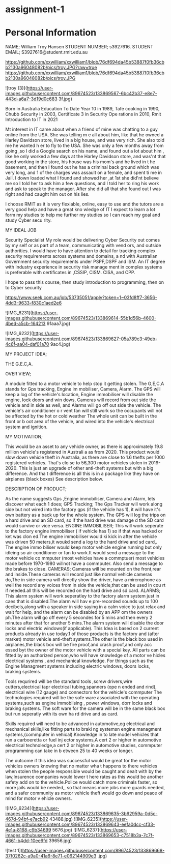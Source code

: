 # assignment-1
<!DOCTYPE html> 
<html> 
<head> 
<title>Assignment 1</title> 
</head> 
<body> 
 
<h1>Personal Information</h1> 
<p> NAME; William Troy Hansen 
STUDENT NUMBER; s3927616. 
STUDENT EMAIL; S3927616@student.rmit.edu.au 
 
https://github.com/xxwilliam/xxwilliam1/blob/76df694da45b53887f0fb36cbb2130a96048082b/pics/troy.JPG?raw=true
 https://github.com/xxwilliam/xxwilliam1/blob/76df694da45b53887f0fb36cbb2130a96048082b/pics/troy.JPG


 
![troy (3)](https://user-images.githubusercontent.com/89674523/133869567-6bc42b37-e8e7-443d-a6a7-3d19d0c683
3f.jpg) 
 
Born in Australia 
Education To Date Year 10 in 1989, Tafe cooking in 1990, Chubb Security in 2003, Certificate 3 in Security Ope
rations in 2010, 
Rmit Introduction to IT in 2021 
 
Mt interest in IT came about when a friend of mine was chatting to a guy online from the USA. She was telling m
e all about him, 
like that he owned a Harley Davidson store, lived in a big house, and was very rich. She also told me he wanted h
er to fly to the USA. 
She was only a few months away from going ,so I did a Google search on his name, and found out a lot about him
, like he only worked a few days 
at the Harley Davidson store, and was'nt that good working in the store, his house was his mom's and he lived in t
he basement, and then I found 
out he has a criminal back ground which was very long, and 1 of the charges was assault on a female, and spent ti
me in Jail. I down loaded 
what I found and showed her ,at 1st she did'nt believe me so I told her to ask him a few questions, and I told her to
ring his work and ask 
to speak to the manager. After she did all that she found out I was right and had caught him out on his lies. 
 
I choose RMIT as it is very flexiable, online, easy to use and the tutors are a very good help and have a great kno
wledge of IT 
I expect to learn a lot form my studies to help me further my studies so I can reach my goal and study Cyber secu
rity. 
 
MY IDEAL JOB 
 
Security Specialist 
My role would be delivering Cyber Security out comes by my self or as part of a team, communicating with vend
ors, and outside authorities. 
I would have to have attention to detail for tracking complex security requirements across systems and domains, a
nd with Australian Government 
security requirements under PSPF,DSPF and ISM. An IT degree with Industry experience in security risk manage
ment in complex systems is preferable 
with certificates in ,CSSIP, CISM. CISA, and CPP. 
 
I hope to pass this course, then study introduction to programming, then on to Cyber security 
 
https://www.seek.com.au/job/53735051/apply?token=1~03fd8ff7-3656-4dd3-9633-f830c1aed2e6 
 
 
![IMG_6231](https://user-images.githubusercontent.com/89674523/133869614-55b1d56b-4600-4bed-a5cb-164213
91aaa7.jpg) 
 
 
![IMG_6232](https://user-images.githubusercontent.com/89674523/133869627-05a789c3-49eb-4c6f-aa04-daf01a70
9ac4.jpg) 
 
 
MY PROJECT IDEA; 
 
THE G.E.C,A. 
 
OVER VIEW; 
 
A module fitted to a motor vehicle to help stop it getting stolen. The G,E,C,A stands for Gps tracking, Engine im
mobiliser, Camera, Alarm. 
The GPS will keep a log of the vehicle's location, Engine immobiliser will disable the engine, lock doors and win
dows, Cameras will record from 
out side the vehicle and in side as well, and Alarms will go off out side the vehicle. The vehicle's air conditioner o
r vent fan will still 
work so the occupants will not be affected by the hot or cold weather The whole unit can be built in the front or b
oot area of the vehicle, 
and wired into the vehicle's electrical system and ignition. 
 
MY MOTIVATION; 
 
This would be an asset to any vehicle owner, as there is approximately 19.8 million vehicle's registered in Australi
a as from 2020. This product 
would slow down vehicle theft in Australia, as there are close to 1.6 thefts per 1000 registered vehicles. That's clo
se to 56,300 motor 
vehicles stolen in 2019-2020. This is just an upgrade of other anti-theft systems but with a big difference. And tha
t difference is all this is in a package like they have on airplanes (black boxes) See description below. 
 
 
DESCRIPTION OF PRODUCT; 
 
As the name suggests Gps ,Engine immobiliser, Camera and Alarm, lets discover what each 1 does; 
GPS Tracking; 
The Gps Tracker will work along side but not wired into the factory gps (if the vehicle has 1), it will have it's own
battery as a back up 
for the whole system. The GPS will log the trips on a hard drive and an SD card, so if the hard drive was damage
d the SD card would survive or vice 
versa. 
ENGINE IMMOBILISER; 
This will work seperate to the factory engine immobiliser ( if vehicle has 1) so if that was hacked or ket was clon
ed.The engine immobiliser would ki 
kick in after the vehicle was driven 50 meters,it woukd send a log to the hard drive and sd card,. The engine immo
biliser would keep motor vehicle 
engine running but only idleing so air conditioner or fan to work.It would send a message to the motor vehicle co
mmputer (most vehicles have a 
commptuer) most vehicles made before 1970-1980 willnot have a commputer. Also send a message to the brakes 
to close. 
CAMERAS; 
Cameras will be mounted on the front,rear and inside.These cameras will record just like normal vehicle cameras 
do,The in side camera will directly 
show the driver, have a mircrophone as well the record any voices from in side the vehicle,that can be used in cou
rt if needed.all this will be 
recorded on the hard drive and sd card. 
ALARMS; 
This alarm system will work seperatley to the factory alarm system just in caes that is disabled.The alarm will hav
e pre-recorded sounds up to 
100 decibels,along with a speaker in side saying in a calm voice to just relax and wait for help, and the alarm can 
be disabled by an APP om 
the owners ph.The alarm will go off every 5 secondes for 5 mins and then every 2 minutes after that for another 5 
mins.The alarm system will 
disable the door locks and electric windows(if applicable). 
This Idea is based on 2 current products already in use today.1 of those products is the factory and (after market) 
motor vehicle anti-theft 
systems.The other is the black box used in airplanes,the black box will be fire proof,and crash proof,and only acc
essed byt the owner of the motor 
vehicle with a special key. All parts can be fitted by an authorized person,who will have knowledge of a motor ve
hicles electrical systems , 
and mechanical knowledge. For things such as the Engine Managment systems including electric windows, doors 
locks, braking systems. 
 
Tools requrired will be the standard tools ,screw drivers,wire cutters,electrical tapr electrical tubing,spanners (ope
n ended and rind), 
electrical wire (12 gauge) and connectors for the vehicle's commputer 
The technologies required will be the sofe ware associated with the operating systems,such as engine immoblising
, power windows, dorr locks 
and braking systems. The soft ware for the camera will be in the same black box but run seperatly with its own ha
rd drive and as card. 
 
Skills required will need to be advanced in automotive,eg electrical and mechanical skills,like fitting parts to braki
ng systemsn engine 
managment systems,(commputer in vehical).Knowledge in to late model vehicles that run a carboeretta or fuel inj
ector systems,A cert 2 or higher in 
automotive electrical technoledge,a cert 2 or higher in automotive studies, commputer programming can take in b
etween 25 to 40 weeks or longer. 
 
 
The outcome if this idea was successful would be great for the motor vehicles owners knowing that no matter wha
t happens to there vehicles 
when stolen the people responsible would be caught and dealt with by the law,Insurence companies would lower t
here rates as this would 
be another safety add on to the vehicle.Police would catch more criminals faster, so more jails would be needed,,
so that means more jobs 
more guards needed, and a safer community as motor vehicle theft would go down and peace of mind for motor v
ehicle owners. 
</p> 
 
 
 
 
![IMG_6234](https://user-images.githubusercontent.com/89674523/133869635-3b62959a-0d5c-467d-94bf-e7acb92
43488.jpg) 
![IMG_6235](https://user-images.githubusercontent.com/89674523/133869643-eefa0dcc-cf33-4e1a-8168-c9b34699
5676.jpg) 
![IMG_6237](https://user-images.githubusercontent.com/89674523/133869653-c7518b3a-7c7f-4661-b4dd-10ee6fd
39656.jpg) 
 
![test 1](https://user-images.githubusercontent.com/89674523/133869668-37f0262c-a9a0-41a6-8e71-e062144909e3
.jpg) 
